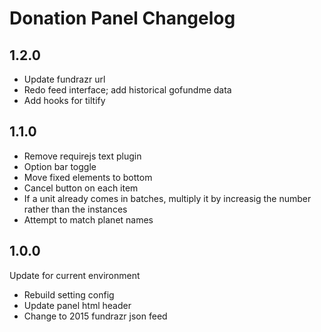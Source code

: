 # Donation Panel Changelog

## 1.2.0

- Update fundrazr url
- Redo feed interface; add historical gofundme data
- Add hooks for tiltify

## 1.1.0

- Remove requirejs text plugin
- Option bar toggle
- Move fixed elements to bottom
- Cancel button on each item
- If a unit already comes in batches, multiply it by increasig the number rather than the instances
- Attempt to match planet names

## 1.0.0

Update for current environment

- Rebuild setting config
- Update panel html header
- Change to 2015 fundrazr json feed
